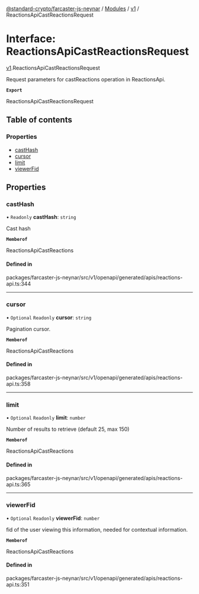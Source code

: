 [@standard-crypto/farcaster-js-neynar](../README.md) / [Modules](../modules.md) / [v1](../modules/v1.md) / ReactionsApiCastReactionsRequest

# Interface: ReactionsApiCastReactionsRequest

[v1](../modules/v1.md).ReactionsApiCastReactionsRequest

Request parameters for castReactions operation in ReactionsApi.

**`Export`**

ReactionsApiCastReactionsRequest

## Table of contents

### Properties

- [castHash](v1.ReactionsApiCastReactionsRequest.md#casthash)
- [cursor](v1.ReactionsApiCastReactionsRequest.md#cursor)
- [limit](v1.ReactionsApiCastReactionsRequest.md#limit)
- [viewerFid](v1.ReactionsApiCastReactionsRequest.md#viewerfid)

## Properties

### castHash

• `Readonly` **castHash**: `string`

Cast hash

**`Memberof`**

ReactionsApiCastReactions

#### Defined in

packages/farcaster-js-neynar/src/v1/openapi/generated/apis/reactions-api.ts:344

___

### cursor

• `Optional` `Readonly` **cursor**: `string`

Pagination cursor.

**`Memberof`**

ReactionsApiCastReactions

#### Defined in

packages/farcaster-js-neynar/src/v1/openapi/generated/apis/reactions-api.ts:358

___

### limit

• `Optional` `Readonly` **limit**: `number`

Number of results to retrieve (default 25, max 150)

**`Memberof`**

ReactionsApiCastReactions

#### Defined in

packages/farcaster-js-neynar/src/v1/openapi/generated/apis/reactions-api.ts:365

___

### viewerFid

• `Optional` `Readonly` **viewerFid**: `number`

fid of the user viewing this information, needed for contextual information.

**`Memberof`**

ReactionsApiCastReactions

#### Defined in

packages/farcaster-js-neynar/src/v1/openapi/generated/apis/reactions-api.ts:351
